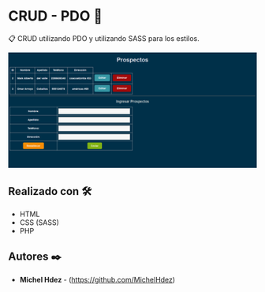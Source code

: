 CRUD - PDO 🚀
===========
📋 CRUD utilizando PDO y utilizando SASS para los estilos. 

![Alt text](imagen.png "imagen descripcion")

## Realizado con 🛠️
* HTML
* CSS (SASS)
* PHP

## Autores ✒️
* **Michel Hdez** - (https://github.com/MichelHdez)